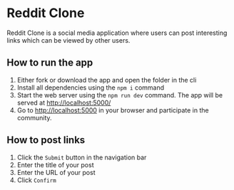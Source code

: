 # Reddit Clone

Reddit Clone is a social media application where users can post interesting links which can be viewed by other users.

## How to run the app

1. Either fork or download the app and open the folder in the cli
2. Install all dependencies using the `npm i` command
3. Start the web server using the `npm run dev` command. The app will be served at <http://localhost:5000/>
4. Go to <http://localhost:5000> in your browser and participate in the community.

## How to post links

1. Click the `Submit` button in the navigation bar
2. Enter the title of your post
3. Enter the URL of your post
4. Click `Confirm`
